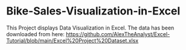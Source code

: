 # Bike-Sales-Visualization-in-Excel

This Project displays Data Visualization in Excel.
The data has been downloaded from here: https://github.com/AlexTheAnalyst/Excel-Tutorial/blob/main/Excel%20Project%20Dataset.xlsx
